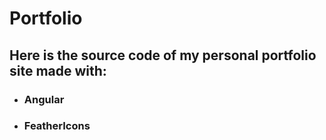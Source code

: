 # Portfolio

## Here is the source code of my personal portfolio site made with:
* ### Angular
* ### FeatherIcons
